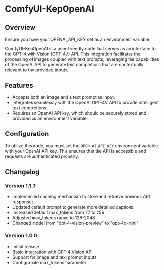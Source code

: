 # ComfyUI-KepOpenAI

## Overview
Ensure you have your OPENAI_API_KEY set as an environment variable.

ComfyUI-KepOpenAI is a user-friendly node that serves as an interface to the GPT-4 with Vision (GPT-4V) API. This integration facilitates the processing of images coupled with text prompts, leveraging the capabilities of the OpenAI API to generate text completions that are contextually relevant to the provided inputs.

## Features

- Accepts both an image and a text prompt as input.
- Integrates seamlessly with the OpenAI GPT-4V API to provide intelligent text completions.
- Requires an OpenAI API key, which should be securely stored and provided as an environment variable.

## Configuration

To utilize this node, you must set the `OPEN_AI_API_KEY` environment variable with your OpenAI API key. This ensures that the API is accessible and requests are authenticated properly.

## Changelog

### Version 1.1.0

- Implemented caching mechanism to store and retrieve previous API responses
- Updated default prompt to generate more detailed captions
- Increased default max_tokens from 77 to 256
- Adjusted max_tokens range to 128-2048
- Changed model from "gpt-4-vision-preview" to "gpt-4o-mini"

### Version 1.0.0

- Initial release
- Basic integration with GPT-4 Vision API
- Support for image and text prompt inputs
- Configurable max_tokens parameter
